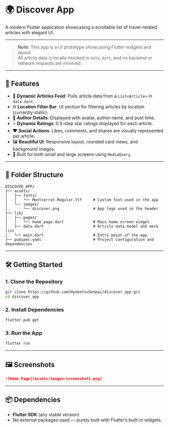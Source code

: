 # 🌍 Discover App

A modern Flutter application showcasing a scrollable list of travel-related articles with elegant UI.

---

> **Note:** This app is a UI prototype showcasing Flutter widgets and layout.  
> All article data is locally mocked in `data.dart`, and no backend or network requests are involved.

---

## 🚀 Features

* 📰 **Dynamic Articles Feed**: Pulls article data from a `List<Article>` in `data.dart`.
* 🌐 **Location Filter Bar**: UI section for filtering articles by location (currently static).
* 👤 **Author Details**: Displayed with avatar, author name, and post time.
* ⭐ **Dynamic Ratings**: 0.5-step star ratings displayed for each article.
* ❤️ **Social Actions**: Likes, comments, and shares are visually represented per article.
* 🖼️ **Beautiful UI**: Responsive layout, rounded card views, and background images.
* 📱 Built for both small and large screens using `MediaQuery`.

---

## 📁 Folder Structure

```
DISCOVER_APP/
├── assets/
│   ├── fonts/
│   │   └── Montserrat-Regular.ttf     # Custom font used in the app
│   └── images/
│       └── discover.png               # App logo used in the header
├── lib/
│   ├── pages/
│   │   └── home_page.dart             # Main home screen widget
│   ├── data.dart                      # Article data model and mock list
│   └── main.dart                      # Entry point of the app
├── pubspec.yaml                       # Project configuration and dependencies

```

---

## 🛠️ Getting Started

### 1. Clone the Repository

```bash
git clone https://github.com/HyoketsuSenpai/discover_app.git
cd discover_app
```

### 2. Install Dependencies

```bash
flutter pub get
```

### 3. Run the App

```bash
flutter run
```

---

## 🖼️ Screenshots



```markdown
![Home Page](assets/images/screenshot1.png)
```

---

## 📦 Dependencies

* **Flutter SDK** (any stable version)
* No external packages used — purely built with Flutter’s built-in widgets.
